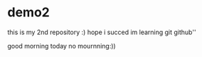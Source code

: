 # demo2
this is my 2nd repository :)
hope i succed im learning git github''

good morning today no mournning:))
